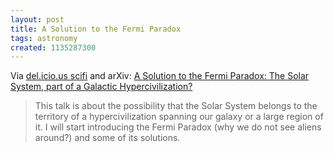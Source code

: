 ```yaml
---
layout: post
title: A Solution to the Fermi Paradox
tags: astronomy
created: 1135287300
---
```

<p>Via <a href="http://del.icio.us/tag/scifi">del.icio.us scifi</a> and arXiv:  <a href="http://arxiv.org/abs/physics/0512062">A Solution to the Fermi Paradox: The Solar System, part of a Galactic Hypercivilization?</a></p>

<blockquote>This talk is about the possibility that the Solar System belongs to the territory of a hypercivilization spanning our galaxy or a large region of it. I will start introducing the Fermi Paradox (why we do not see aliens around?) and some of its solutions.</blockquote>
